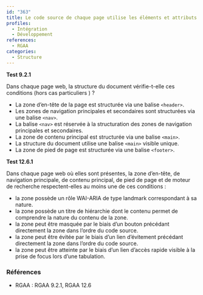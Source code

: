 ```yaml
---
id: "363"
title: Le code source de chaque page utilise les éléments et attributs appropriés pour les zones d’en-têtes, de contenu, de navigation, de pied de page et de recherche.
profiles:
  - Intégration
  - Développement
references:
  - RGAA
categories:
  - Structure
---
```


**Test 9.2.1**

Dans chaque page web, la structure du document vérifie-t-elle ces conditions (hors cas particuliers ) ?

- La zone d’en-tête de la page est structurée via une balise `<header>`.
- Les zones de navigation principales et secondaires sont structurées via une balise `<nav>`.
- La balise `<nav>` est réservée à la structuration des zones de navigation principales et secondaires.
- La zone de contenu principal est structurée via une balise `<main>`.
- La structure du document utilise une balise `<main>` visible unique.
- La zone de pied de page est structurée via une balise `<footer>`.


**Test 12.6.1**

Dans chaque page web où elles sont présentes, la zone d’en-tête, de navigation principale, de contenu principal, de pied de page et de moteur de recherche respectent-elles au moins une de ces conditions :

- la zone possède un rôle WAI-ARIA de type landmark correspondant à sa nature.
- la zone possède un titre de hiérarchie dont le contenu permet de comprendre la nature du contenu de la zone.
- la zone peut être masquée par le biais d’un bouton précédant directement la zone dans l’ordre du code source.
- la zone peut être évitée par le biais d’un lien d’évitement précédant directement la zone dans l’ordre du code source.
- la zone peut être atteinte par le biais d’un lien d’accès rapide visible à la prise de focus lors d’une tabulation.

### Références

*   RGAA : RGAA 9.2.1, RGAA 12.6

